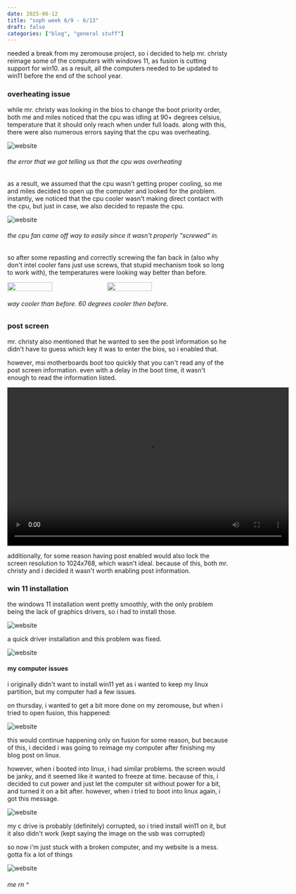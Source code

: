 ```yaml
---
date: 2025-06-12
title: "soph week 6/9 - 6/13"
draft: false
categories: ["blog", "general stuff"]
---
```

needed a break from my zeromouse project, so i decided to help mr. christy reimage some of the computers with windows 11, as fusion is cutting support for win10. as a result, all the computers needed to be updated to win11 before the end of the school year.

### overheating issue
while mr. christy was looking in the bios to change the boot priority order, both me and miles noticed that the cpu was idling at 90+ degrees celsius, temperature that it should only reach when under full loads. along with this, there were also numerous errors saying that the cpu was overheating.

![website](/img/soph/19/overheating.jpeg)
###### the error that we got telling us that the cpu was overheating

as a result, we assumed that the cpu wasn't getting proper cooling, so me and miles decided to open up the computer and looked for the problem. instantly, we noticed that the cpu cooler wasn't making direct contact with the cpu, but just in case, we also decided to repaste the cpu.

![website](/img/soph/19/inside.jpeg)
###### the cpu fan came off way to easily since it wasn't properly "screwed" in. 

so after some repasting and correctly screwing the fan back in (also why don't intel cooler fans just use screws, that stupid mechanism took so long to work with), the temperatures were looking way better than before. 

<div style="display: flex;">  
  <img style="width: 45%;" src="/img/soph/19/inside_fixed.jpeg">
  <img style="width: 45%;" src="/img/soph/19/temps_fixed.jpeg">
</div>

###### way cooler than before. 60 degrees cooler then before.

### post screen
mr. christy also mentioned that he wanted to see the post information so he didn't have to guess which key it was to enter the bios, so i enabled that. 

however, msi motherboards boot too quickly that you can't read any of the post screen information. even with a delay in the boot time, it wasn't enough to read the information listed.

<video width="640" height="360" controls>
  <source src="/vids/soph/19/post.mp4" type="video/mp4">
</video>

additionally, for some reason having post enabled would also lock the screen resolution to 1024x768, which wasn't ideal. because of this, both mr. christy and i decided it wasn't worth enabling post information. 

### win 11 installation
the windows 11 installation went pretty smoothly, with the only problem being the lack of graphics drivers, so i had to install those.

![website](/img/soph/19/problems.jpeg)

a quick driver installation and this problem was fixed. 

![website](/img/soph/19/fixed.jpeg)

#### my computer issues
i originally didn't want to install win11 yet as i wanted to keep my linux partition, but my computer had a few issues.

on thursday, i wanted to get a bit more done on my zeromouse, but when i tried to open fusion, this happened:

![website](/img/soph/19/BSOD.jpeg)

this would continue happening only on fusion for some reason, but because of this, i decided i was going to reimage my computer after finishing my blog post on linux.

however, when i booted into linux, i had similar problems. the screen would be janky, and it seemed like it wanted to freeze at time. because of this, i decided to cut power and just let the computer sit without power for a bit, and turned it on a bit after. however, when i tried to boot into linux again, i got this message.

![website](/img/soph/19/broken.jpeg)

my c drive is probably (definitely) corrupted, so i tried install win11 on it, but it also didn't work (kept saying the image on the usb was corrupted)

so now i'm just stuck with a broken computer, and my website is a mess. gotta fix a lot of things 

![website](/vids/soph/19/me_rn.gif)

###### me rn ^
